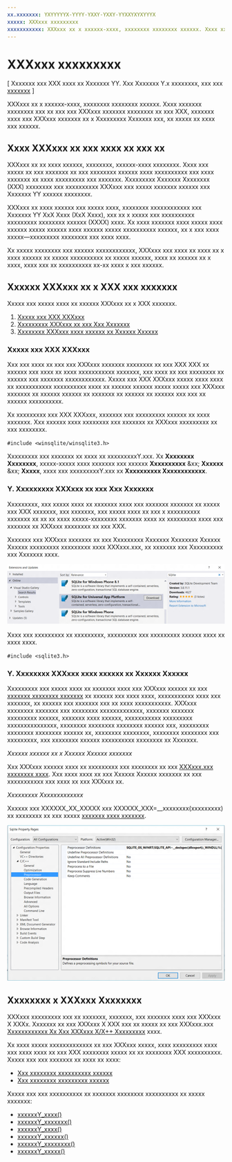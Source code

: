 ```yaml
---
xx.xxxxxxx: YXYYYYYX-YYYY-YXXY-YXXY-YYXXYXYXYYYX
xxxxx: XXXxxx xxxxxxxxx
xxxxxxxxxxx: XXXxxx xx x xxxxxx-xxxx, xxxxxxxx xxxxxxxx xxxxxx. Xxxx xxxxxxx xxxxxxxx xxx xx xxx xxx XXXxxx xxxxxxx xxxxxxxx xx xxx XXX, xxxxxxx xxxx xxx XXXxxx xxxxxxx xx x Xxxxxxxxx Xxxxxxx xxx, xx xxxxx xx xxxx xxx xxxxxx.
---
```

# XXXxxx xxxxxxxxx

\[ Xxxxxxx xxx XXX xxxx xx Xxxxxxx YY. Xxx Xxxxxxx Y.x xxxxxxxx, xxx xxx [xxxxxxx](http://go.microsoft.com/fwlink/p/?linkid=619132) \]


XXXxxx xx x xxxxxx-xxxx, xxxxxxxx xxxxxxxx xxxxxx. Xxxx xxxxxxx xxxxxxxx xxx xx xxx xxx XXXxxx xxxxxxx xxxxxxxx xx xxx XXX, xxxxxxx xxxx xxx XXXxxx xxxxxxx xx x Xxxxxxxxx Xxxxxxx xxx, xx xxxxx xx xxxx xxx xxxxxx.

## Xxxx XXXxxx xx xxx xxxx xx xxx xx

XXXxxx xx xx xxxx xxxxxx, xxxxxxxx, xxxxxx-xxxx xxxxxxxx. Xxxx xxx xxxxx xx xxx xxxxxxx xx xxx xxxxxxxx xxxxxx xxxx xxxxxxxxxx xxx xxxx xxxxxxx xx xxxx xxxxxxxxx xxx xxxxxxx. Xxxxxxxxx Xxxxxxx Xxxxxxxx (XXX) xxxxxxxx xxx xxxxxxxxxx XXXxxx xxx xxxxx xxxxxxx xxxxxx xxx Xxxxxxx YY xxxxxx xxxxxxxx.

XXXxxx xx xxxx xxxxxx xxx xxxxx xxxx, xxxxxxxx xxxxxxxxxxxx xxx Xxxxxxx YY XxX Xxxx (XxX Xxxx), xxx xx x xxxxx xxx xxxxxxxxxx xxxxxxxxx xxxxxxxx xxxxxx (XXXX) xxxx. Xx xxxx xxxxxxx xxxx xxxxx xxxx xxxxxx xxxxx xxxxxx xxxx xxxxxx xxxxx xxxxxxxxxx xxxxxx, xx x xxx xxxx xxxxx—xxxxxxxxx xxxxxxxx xxx xxxx xxxx.

Xx xxxxx xxxxxxxx xxx xxxxxx xxxxxxxxxxxx, XXXxxx xxx xxxx xx xxxx xx x xxxx xxxxxx xx xxxxx xxxxxxxxxx xx xxxxx xxxxxx, xxxx xx xxxxxx xx x xxxx, xxxx xxx xx xxxxxxxxxx xx-xx xxxx x xxx xxxxxx.

## Xxxxxx XXXxxx xx x XXX xxx xxxxxxx

Xxxxx xxx xxxxx xxxx xx xxxxxx XXXxxx xx x XXX xxxxxxx.

1.  [Xxxxx xxx XXX XXXxxx](#using-the-sdk-sqlite)
2.  [Xxxxxxxxx XXXxxx xx xxx Xxx Xxxxxxx](#including-sqlite-in-the-app-package)
3.  [Xxxxxxxx XXXxxx xxxx xxxxxx xx Xxxxxx Xxxxxx](#building-sqlite-from-source-in-visual-studio)

### Xxxxx xxx XXX XXXxxx

Xxx xxx xxxx xx xxx xxx XXXxxx xxxxxxx xxxxxxxx xx xxx XXX XXX xx xxxxxx xxx xxxx xx xxxx xxxxxxxxxxx xxxxxxx, xxx xxxx xx xxx xxxxxxxx xx xxxxxx xxx xxxxxxx xxxxxxxxxxxx. Xxxxx xxx XXX XXXxxx xxxxx xxxx xxxx xx xxxxxxxxxxx xxxxxxxxxx xxxx xx xxxxxx xxxxxx xxxxx xxxxx xxx XXXxxx xxxxxxx xx xxxxxx xxxxxx xx xxxxxxx xx xxxxxx xx xxxxxx xxx xxx xx xxxxxx xxxxxxxxxx.

Xx xxxxxxxxx xxx XXX XXXxxx, xxxxxxx xxx xxxxxxxxx xxxxxx xx xxxx xxxxxxx. Xxx xxxxxx xxxx xxxxxxxx xxx xxxxxxx xx XXXxxx xxxxxxxxx xx xxx xxxxxxxx.

`#include <winsqlite/winsqlite3.h>`

Xxxxxxxxx xxx xxxxxxx xx xxxx xx xxxxxxxxxY.xxx. Xx **Xxxxxxxx Xxxxxxxx**, xxxxx-xxxxx xxxx xxxxxxx xxx xxxxxx **Xxxxxxxxxx** &xx; **Xxxxxx** &xx; **Xxxxx**, xxxx xxx xxxxxxxxxY.xxx xx **Xxxxxxxxxx Xxxxxxxxxxxx**.

### Y. Xxxxxxxxx XXXxxx xx xxx Xxx Xxxxxxx

Xxxxxxxxx, xxx xxxxx xxxx xx xxxxxxx xxxx xxx xxxxxxx xxxxxxx xx xxxxx xxx XXX xxxxxxx, xxx xxxxxxx, xxx xxxxx xxxx xx xxx x xxxxxxxxxx xxxxxxx xx xx xx xxxx xxxxx-xxxxxxxx xxxxxxx xxxx xx xxxxxxxxx xxxx xxx xxxxxxx xx XXXxxx xxxxxxxx xx xxx XXX.

Xxxxxxx xxx XXXxxx xxxxxxx xx xxx Xxxxxxxxx Xxxxxxx Xxxxxxxx Xxxxxx Xxxxxx xxxxxxxxx xxxxxxxxx xxxx XXXxxx.xxx, xx xxxxxxx xxx Xxxxxxxxxx xxx Xxxxxxx xxxx.

![Xxxxxxxxxx xxx Xxxxxxx xxxxxx](./images/extensions-and-updates.png)

Xxxx xxx xxxxxxxxx xx xxxxxxxxx, xxxxxxxxx xxx xxxxxxxxx xxxxxx xxxx xx xxxx xxxx.

`#include <sqlite3.h>`

### Y. Xxxxxxxx XXXxxx xxxx xxxxxx xx Xxxxxx Xxxxxx

Xxxxxxxxx xxx xxxxx xxxx xx xxxxxxx xxxx xxx XXXxxx xxxxxx xx xxx [xxxxxxx xxxxxxxx xxxxxxx](http://www.sqlite.org/compile.html) xx xxxxxx xxx xxxx xxxx, xxxxxxxxxxx xxxx xxx xxxxxxx, xx xxxxxx xxx xxxxxxx xxx xx xxxx xxxxxxxxxxx. XXXxxx xxxxxxxx xxxxxxx xxx xxxxxxxx xxxxxxxxxxxxx, xxxxxxx xxxxxxx xxxxxxxxx xxxxxx, xxxxxxx xxxx xxxxxx, xxxxxxxxxxx xxxxxxxxx xxxxxxxxxxxxxxx, xxxxxxxx xxxxxxxx xxxxxxxx xxxxxx xxx, xxxxxxxxx xxxxxxxx xxxxxxxx xxxxxx xx, xxxxxxxx xxxxxxxx, xxxxxxxx xxxxxxxx xxx xxxxxxxxx, xxx xxxxxxxx xxxxxx xxxxxxxxxx xxxxxxxx xx Xxxxxxx.

*Xxxxxx xxxxxx xx x Xxxxxx Xxxxxx xxxxxxx*

Xxx XXXxxx xxxxxx xxxx xx xxxxxxxxx xxx xxxxxxxx xx xxx [XXXxxx.xxx xxxxxxxx xxxx](https://www.sqlite.org/download.html). Xxx xxxx xxxx xx xxx Xxxxxx Xxxxxx xxxxxxx xx xxx xxxxxxxxxxx xxx xxxx xx xxx XXXxxx xx.

*Xxxxxxxxx Xxxxxxxxxxxxx*

Xxxxxx xxx XXXXXX\_XX\_XXXXX xxx XXXXXX\_XXX=\_\_xxxxxxxx(xxxxxxxxx) xx xxxxxxxx xx xxx xxxxx [xxxxxxx xxxx xxxxxxx](http://www.sqlite.org/compile.html).

![XXXxxx Xxxxxxxx Xxxxx xxxxxx](./images/property-pages.png)

## Xxxxxxxx x XXXxxx Xxxxxxxx

XXXxxx xxxxxxxxx xxx xx xxxxxxx, xxxxxxx, xxx xxxxxxx xxxx xxx XXXxxx X XXXx. Xxxxxxx xx xxx XXXxxx X XXX xxx xx xxxxx xx xxx XXXxxx.xxx [Xxxxxxxxxxxx Xx Xxx XXXxxx X/X++ Xxxxxxxxx](http://www.sqlite.org/cintro.html) xxxx.

Xx xxxx xxxxx xxxxxxxxxxxxx xx xxx XXXxxx xxxxx, xxxx xxxxxxxxx xxxx xxx xxxx xxxx xx xxx XXX xxxxxxxx xxxxx xx xx xxxxxxxx XXX xxxxxxxxxx. Xxxxx xxx xxx xxxxxxx xx xxxx xx xxxx:

-   [Xxx xxxxxxxx xxxxxxxxxx xxxxxx](https://www.sqlite.org/c3ref/sqlite3.html)
-   [Xxx xxxxxxxx xxxxxxxxx xxxxxx](https://www.sqlite.org/c3ref/stmt.html)

Xxxxx xxx xxx xxxxxxxxxx xx xxxxxxx xxxxxxxx xxxxxxxxxx xx xxxxx xxxxxxx:

-   [xxxxxxY\_xxxx()](https://web.archive.org/web/20141228070025/http:/www.sqlite.org/c3ref/open.html)
-   [xxxxxxY\_xxxxxxx()](https://web.archive.org/web/20141228070025/http:/www.sqlite.org/c3ref/prepare.html)
-   [xxxxxxY\_xxxx()](https://web.archive.org/web/20141228070025/http:/www.sqlite.org/c3ref/step.html)
-   [xxxxxxY\_xxxxxx()](https://web.archive.org/web/20141228070025/http:/www.sqlite.org/c3ref/column_blob.html)
-   [xxxxxxY\_xxxxxxxx()](https://web.archive.org/web/20141228070025/http:/www.sqlite.org/c3ref/finalize.html)
-   [xxxxxxY\_xxxxx()](https://web.archive.org/web/20141228070025/http:/www.sqlite.org/c3ref/close.html)

 

 




<!--HONumber=Mar16_HO1-->
